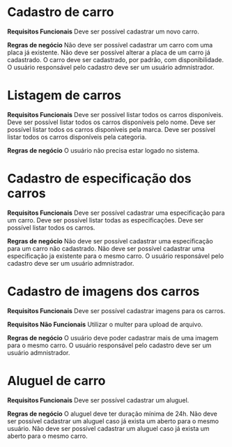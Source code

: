 # Cadastro de carro

**Requisitos Funcionais**
Deve ser possível cadastrar um novo carro.

**Regras de negócio**
Não deve ser possível cadastrar um carro com uma placa já existente.
Não deve ser possível alterar a placa de um carro já cadastrado.
O carro deve ser cadastrado, por padrão, com disponibilidade.
O usuário responsável pelo cadastro deve ser um usuário admnistrador.

# Listagem de carros

**Requisitos Funcionais**
Deve ser possível listar todos os carros disponíveis.
Deve ser possível listar todos os carros disponíveis pelo nome.
Deve ser possível listar todos os carros disponíveis pela marca.
Deve ser possível listar todos os carros disponíveis pela categoria.


**Regras de negócio**
O usuário não precisa estar logado no sistema.

# Cadastro de especificação dos carros

**Requisitos Funcionais**
Deve ser possível cadastrar uma especificação para um carro.
Deve ser possível listar todas as especificações.
Deve ser possível listar todos os carros.

**Regras de negócio**
Não deve ser possível cadastrar uma especificação para um carro não cadastrado.
Não deve ser possível cadastrar uma especificação ja existente para o mesmo carro.
O usuário responsável pelo cadastro deve ser um usuário admnistrador.

# Cadastro de imagens dos carros
**Requisitos Funcionais**
Deve ser possível cadastrar imagens para os carros.

**Requisitos Não Funcionais**
Utilizar o multer para upload de arquivo.

**Regras de negócio**
O usuário deve poder cadastrar  mais de uma imagem para o mesmo carro.
O usuário responsável pelo cadastro deve ser um usuário admnistrador.

# Aluguel de carro

**Requisitos Funcionais**
Deve ser possível cadastrar um aluguel.

**Regras de negócio**
O aluguel deve ter duração mínima de 24h.
Não deve ser possível cadastrar um aluguel caso já exista um aberto para o mesmo usuário.
Não deve ser possível cadastrar um aluguel caso já exista um aberto para o mesmo carro.
